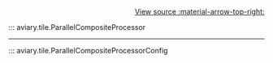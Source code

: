 <div style="text-align: right;" markdown>

[View source :material-arrow-top-right:][GitHub]

  [GitHub]: https://github.com/geospaitial-lab/aviary/blob/main/aviary/tile/tiles_processor.py

</div>

::: aviary.tile.ParallelCompositeProcessor

---

::: aviary.tile.ParallelCompositeProcessorConfig
